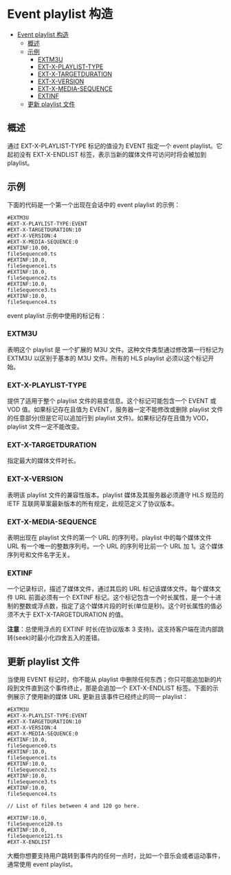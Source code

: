 # Event playlist 构造

- [Event playlist 构造](#event-playlist-%e6%9e%84%e9%80%a0)
  - [概述](#%e6%a6%82%e8%bf%b0)
  - [示例](#%e7%a4%ba%e4%be%8b)
    - [EXTM3U](#extm3u)
    - [EXT-X-PLAYLIST-TYPE](#ext-x-playlist-type)
    - [EXT-X-TARGETDURATION](#ext-x-targetduration)
    - [EXT-X-VERSION](#ext-x-version)
    - [EXT-X-MEDIA-SEQUENCE](#ext-x-media-sequence)
    - [EXTINF](#extinf)
  - [更新 playlist 文件](#%e6%9b%b4%e6%96%b0-playlist-%e6%96%87%e4%bb%b6)

## 概述

通过 EXT-X-PLAYLIST-TYPE 标记的值设为 EVENT 指定一个 event playlist。它起初没有 EXT-X-ENDLIST 标签，表示当新的媒体文件可访问时将会被加到 playlist。

## 示例

下面的代码是一个第一个出现在会话中的 event playlist 的示例：

```m3u8
#EXTM3U
#EXT-X-PLAYLIST-TYPE:EVENT
#EXT-X-TARGETDURATION:10
#EXT-X-VERSION:4
#EXT-X-MEDIA-SEQUENCE:0
#EXTINF:10.00,
fileSequence0.ts
#EXTINF:10.0,
fileSequence1.ts
#EXTINF:10.0,
fileSequence2.ts
#EXTINF:10.0,
fileSequence3.ts
#EXTINF:10.0,
fileSequence4.ts
```

event playlist 示例中使用的标记有：

### EXTM3U

表明这个 playlist 是 一个扩展的 M3U 文件。这种文件类型通过修改第一行标记为 EXTM3U 以区别于基本的 M3U 文件。所有的 HLS playlist 必须以这个标记开始。

### EXT-X-PLAYLIST-TYPE

提供了适用于整个 playlist 文件的易变信息。这个标记可能包含一个 EVENT 或 VOD 值。如果标记存在且值为 EVENT，服务器一定不能修改或删除 playlist 文件的任意部分(但是它可以追加行到 playlist 文件)。如果标记存在且值为 VOD，playlist 文件一定不能改变。

### EXT-X-TARGETDURATION

指定最大的媒体文件时长。

### EXT-X-VERSION

表明该 playlist 文件的兼容性版本。playlist 媒体及其服务器必须遵守 HLS 规范的 IETF 互联网草案最新版本的所有规定，此规范定义了协议版本。

### EXT-X-MEDIA-SEQUENCE

表明出现在 playlist 文件的第一个 URL 的序列号。playlist 中的每个媒体文件 URL 有一个唯一的整数序列号。一个 URL 的序列号比前一个 URL 加 1。这个媒体序列号和文件名字无关。

### EXTINF

一个记录标识，描述了媒体文件，通过其后的 URL 标记该媒体文件。每个媒体文件 URL 前面必须有一个 EXTINF 标记。这个标记包含一个时长属性，是一个十进制的整数或浮点数，指定了这个媒体片段的时长(单位是秒)。这个时长属性的值必须不大于 EXT-X-TARGETDURATION 的值。

**注意**：总使用浮点的 EXTINF 时长(在协议版本 3 支持)。这支持客户端在流内部跳转(seek)时最小化四舍五入的差错。

## 更新 playlist 文件

当使用 EVENT 标记时，你不能从 playlist 中删除任何东西；你只可能追加新的片段到文件直到这个事件终止，那是会追加一个 EXT-X-ENDLIST 标签。下面的示例展示了使用新的媒体 URL 更新且该事件已经终止的同一 playlist：

```m3u8
#EXTM3U
#EXT-X-PLAYLIST-TYPE:EVENT
#EXT-X-TARGETDURATION:10
#EXT-X-VERSION:4
#EXT-X-MEDIA-SEQUENCE:0
#EXTINF:10.0,
fileSequence0.ts
#EXTINF:10.0,
fileSequence1.ts
#EXTINF:10.0,
fileSequence2.ts
#EXTINF:10.0,
fileSequence3.ts
#EXTINF:10.0,
fileSequence4.ts

// List of files between 4 and 120 go here.

#EXTINF:10.0,
fileSequence120.ts
#EXTINF:10.0,
fileSequence121.ts
#EXT-X-ENDLIST
```

大概你想要支持用户跳转到事件内的任何一点时，比如一个音乐会或者运动事件，通常使用 event playlist。
